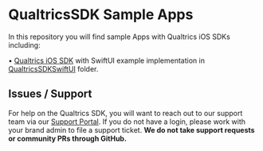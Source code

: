 # QualtricsSDK Sample Apps
In this repository you will find sample Apps with Qualtrics iOS SDKs including:

• [Qualtrics iOS SDK](https://api.qualtrics.com/2241421657525-getting-started-with-the-mobile-app-sdk-on-i-os) with SwiftUI example implementation in [QualtricsSDKSwiftUI]([https://github.com/qualtrics/QualtricsSDKiOSSampleApps/QualtricsSDKSwiftUI](https://github.com/qualtrics/QualtricsSDKiOSSampleApps/tree/main/QualtricsSDKSwiftUI)) folder.

## Issues / Support
For help on the Qualtrics SDK, you will want to reach out to our support team via our [Support Portal](https://www.qualtrics.com/support/). If you do not have a login, please work with your brand admin to file a support ticket. **We do not take support requests or community PRs through GitHub.**
